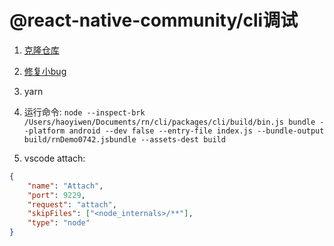 # @react-native-community/cli调试

1. [克隆仓库](https://github.com/react-native-community/cli)

2. [修复小bug](https://github.com/react-native-community/cli/issues/2442#issuecomment-2205939960)

3. yarn

4. 运行命令: `node --inspect-brk /Users/haoyiwen/Documents/rn/cli/packages/cli/build/bin.js bundle --platform android --dev false --entry-file index.js --bundle-output build/rnDemo0742.jsbundle --assets-dest build`

5. vscode attach:

```json
{
    "name": "Attach",
    "port": 9229,
    "request": "attach",
    "skipFiles": ["<node_internals>/**"],
    "type": "node"
}
```
